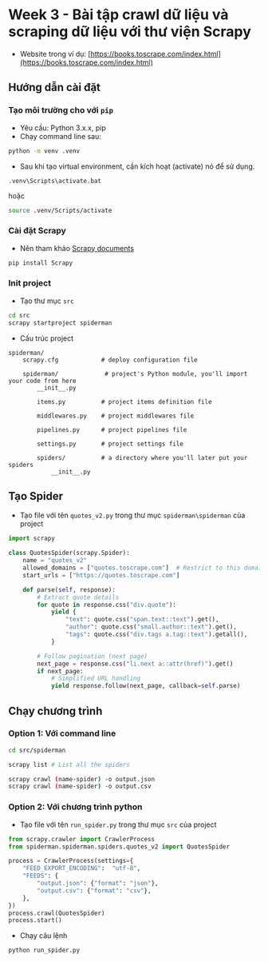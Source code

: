# Week 3 - Bài tập crawl dữ liệu và scraping dữ liệu với thư viện Scrapy

- Website trong ví dụ: [https://books.toscrape.com/index.html](https://books.toscrape.com/index.html)

## Hướng dẫn cài đặt

### Tạo môi trường cho với `pip`

- Yêu cầu: Python 3.x.x, pip
- Chạy command line sau:

```bash
python -m venv .venv
```

- Sau khi tạo virtual environment, cần kích hoạt (activate) nó để sử dụng.

```command
.venv\Scripts\activate.bat
```

hoặc

```bash
source .venv/Scripts/activate
```

### Cài đặt Scrapy

- Nên tham khảo [Scrapy documents](https://docs.scrapy.org/en/latest/)

```bash
pip install Scrapy
```

### Init project

- Tạo thư mục `src`

```bash
cd src
scrapy startproject spiderman
```

- Cấu trúc project

```
spiderman/
    scrapy.cfg            # deploy configuration file

    spiderman/             # project's Python module, you'll import your code from here
        __init__.py

        items.py          # project items definition file

        middlewares.py    # project middlewares file

        pipelines.py      # project pipelines file

        settings.py       # project settings file

        spiders/          # a directory where you'll later put your spiders
            __init__.py
```

## Tạo Spider

- Tạo file với tên `quotes_v2.py` trong thư mục `spiderman\spiderman` của project

```python
import scrapy

class QuotesSpider(scrapy.Spider):
    name = "quotes_v2"
    allowed_domains = ["quotes.toscrape.com"]  # Restrict to this domain
    start_urls = ["https://quotes.toscrape.com"]

    def parse(self, response):
        # Extract quote details
        for quote in response.css("div.quote"):
            yield {
                "text": quote.css("span.text::text").get(),
                "author": quote.css("small.author::text").get(),
                "tags": quote.css("div.tags a.tag::text").getall(),
            }

        # Follow pagination (next page)
        next_page = response.css("li.next a::attr(href)").get()
        if next_page:
            # Simplified URL handling
            yield response.follow(next_page, callback=self.parse)
```

## Chạy chương trình

### Option 1: Với command line

```bash
cd src/spiderman
```

```bash
scrapy list # List all the spiders
```

```bash
scrapy crawl (name-spider) -o output.json
scrapy crawl (name-spider) -o output.csv
```

### Option 2: Với chương trình python

- Tạo file với tên `run_spider.py` trong thư mục `src` của project

```python
from scrapy.crawler import CrawlerProcess
from spiderman.spiderman.spiders.quotes_v2 import QuotesSpider

process = CrawlerProcess(settings={
    "FEED_EXPORT_ENCODING":  "utf-8",
    "FEEDS": {
        "output.json": {"format": "json"},
        "output.csv": {"format": "csv"},
    },
})
process.crawl(QuotesSpider)
process.start()

```

- Chạy câu lệnh

```bash
python run_spider.py
```
